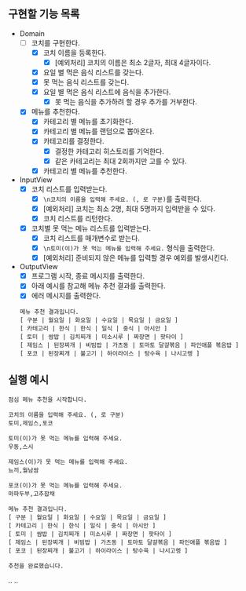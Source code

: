 ## 구현할 기능 목록
- Domain
  - [ ] 코치를 구현한다.
    - [x] 코치 이름을 등록한다.
      - [x] [예외처리] 코치의 이름은 최소 2글자, 최대 4글자이다.
    - [x] 요일 별 먹은 음식 리스트를 갖는다.
    - [x] 못 먹는 음식 리스트를 갖는다.
    - [x] 요일 별 먹은 음식 리스트에 음식을 추가한다.
      - [x] 못 먹는 음식을 추가하려 할 경우 추가를 거부한다.
  - [x] 메뉴를 추천한다.
    - [x] 카테고리 별 메뉴를 초기화한다.
    - [x] 카테고리 별 메뉴를 랜덤으로 뽑아온다.
    - [x] 카테고리를 결정한다.
      - [x] 결정한 카테고리 히스토리를 기억한다.
      - [x] 같은 카테고리는 최대 2회까지만 고를 수 있다.
    - [x] 카테고리 별 메뉴를 추천한다.
- InputView
  - [x] 코치 리스트를 입력받는다.
    - [x] `\n코치의 이름을 입력해 주세요. (, 로 구분)`를 출력한다.
    - [x] [예외처리] 코치는 최소 2명, 최대 5명까지 입력받을 수 있다.
    - [x] 코치 리스트를 리턴한다.
  - [x] 코치별 못 먹는 메뉴 리스트를 입력받는다.
    - [x] 코치 리스트를 매개변수로 받는다.
    - [x] `\n토미(이)가 못 먹는 메뉴를 입력해 주세요.` 형식을 출력한다.
    - [x] [예외처리] 준비되지 않은 메뉴를 입력할 경우 예외를 발생시킨다.
- OutputView
  - [x] 프로그램 시작, 종료 메시지를 출력한다.
  - [x] 아래 예시를 참고해 메뉴 추천 결과를 출력한다.
  - [x] 에러 메시지를 출력한다.
  ```
  메뉴 추천 결과입니다.
  [ 구분 | 월요일 | 화요일 | 수요일 | 목요일 | 금요일 ]
  [ 카테고리 | 한식 | 한식 | 일식 | 중식 | 아시안 ]
  [ 토미 | 쌈밥 | 김치찌개 | 미소시루 | 짜장면 | 팟타이 ]
  [ 제임스 | 된장찌개 | 비빔밥 | 가츠동 | 토마토 달걀볶음 | 파인애플 볶음밥 ]
  [ 포코 | 된장찌개 | 불고기 | 하이라이스 | 탕수육 | 나시고렝 ]
  ```

## 실행 예시
```
점심 메뉴 추천을 시작합니다.

코치의 이름을 입력해 주세요. (, 로 구분)
토미,제임스,포코

토미(이)가 못 먹는 메뉴를 입력해 주세요.
우동,스시

제임스(이)가 못 먹는 메뉴를 입력해 주세요.
뇨끼,월남쌈

포코(이)가 못 먹는 메뉴를 입력해 주세요.
마파두부,고추잡채

메뉴 추천 결과입니다.
[ 구분 | 월요일 | 화요일 | 수요일 | 목요일 | 금요일 ]
[ 카테고리 | 한식 | 한식 | 일식 | 중식 | 아시안 ]
[ 토미 | 쌈밥 | 김치찌개 | 미소시루 | 짜장면 | 팟타이 ]
[ 제임스 | 된장찌개 | 비빔밥 | 가츠동 | 토마토 달걀볶음 | 파인애플 볶음밥 ]
[ 포코 | 된장찌개 | 불고기 | 하이라이스 | 탕수육 | 나시고렝 ]

추천을 완료했습니다.
```

..
..